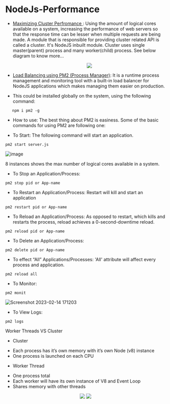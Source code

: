 # NodeJs-Performance

* [Maximizing Cluster Perfromance ](https://github.com/Syed007Hassan/NodeJs-Performance/tree/69dabf9ae8c2f96e53baee4f383aff521882e357):
  Using the amount of logical cores available on a system, increasing the performance of web servers so that the response time can be lesser when multiple requests are being made. A module that is responsible for providing cluster related API is called a cluster. It's NodeJS inbuilt module. Cluster uses single master(parent) process and many worker(child) process. See below diagram to know more…
  <p align="center">
  <img src="https://www.sysleaf.com/static/133a45ee56a5f63eb9f85182af914996/a6906/nodejs-cluster-arch.png">
</p>

* [Load Balancing using PM2 (Process Manager)](https://pm2.keymetrics.io/docs/usage/quick-start/): It is a runtime process management and monitoring tool with a built-in load balancer for NodeJS applications which makes managing them easier on production. 
- This could be installed globally on the system, using the following command:

```
   npm i pm2 -g
```

- How to use:
The best thing about PM2 is easiness. Some of the basic commands for using PM2 are following one:

- To Start:
The following command will start an application. 
```
pm2 start server.js
```
![image](https://user-images.githubusercontent.com/104893311/218752419-cb5a06ab-300b-4eb6-8483-c20a507a1c66.png)

8 instances shows the max number of logical cores available in a system.

- To Stop an Application/Process:
```
pm2 stop pid or App-name
```

- To Restart an Application/Process:
Restart will kill and start an application
```
pm2 restart pid or App-name
```

- To Reload an Application/Process:
As opposed to restart, which kills and restarts the process, reload achieves a 0-second-downtime reload.
```
pm2 reload pid or App-name
```

- To Delete an Application/Process:
```
pm2 delete pid or App-name
```

- To effect “All” Applications/Processes:
'All' attribute will affect every process and application.
```
pm2 reload all
```

- To Monitor:
```
pm2 monit
```

   ![Screenshot 2023-02-14 171203](https://user-images.githubusercontent.com/104893311/218751697-c5730607-8f75-4a04-bf5d-397777b13224.png)


- To View Logs:
```
pm2 logs
```
Worker Threads VS Cluster
* Cluster
- Each process has it’s own memory with it’s own Node (v8) instance
- One process is launched on each CPU

* Worker Thread
- One process total
- Each worker will have its own instance of V8 and Event Loop
- Shares memory with other threads

 <p align="center">
 <img src="https://user-images.githubusercontent.com/104893311/218793390-ee614551-49e5-4779-9958-213d7c36e52a.png">
 
 <img src="https://user-images.githubusercontent.com/104893311/218793994-9415f1c3-51d8-4b07-8f2c-1719fe25802a.png">
</p>

